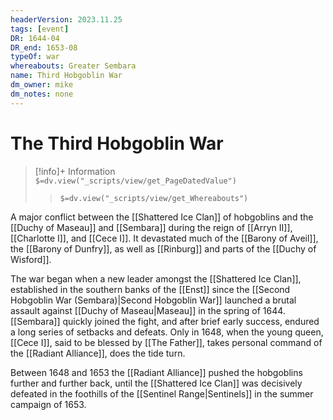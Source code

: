 ```yaml
---
headerVersion: 2023.11.25
tags: [event]
DR: 1644-04
DR_end: 1653-08
typeOf: war
whereabouts: Greater Sembara
name: Third Hobgoblin War
dm_owner: mike
dm_notes: none
---
```

# The Third Hobgoblin War
>[!info]+ Information  
> `$=dv.view("_scripts/view/get_PageDatedValue")`  
>> `$=dv.view("_scripts/view/get_Whereabouts")`

A major conflict between the [[Shattered Ice Clan]] of hobgoblins and the [[Duchy of Maseau]] and [[Sembara]] during the reign of [[Arryn II]], [[Charlotte I]], and [[Cece I]]. It devastated much of the [[Barony of Aveil]], the [[Barony of Dunfry]], as well as [[Rinburg]] and parts of the [[Duchy of Wisford]].

The war began when a new leader amongst the [[Shattered Ice Clan]], established in the southern banks of the [[Enst]] since the [[Second Hobgoblin War (Sembara)|Second Hobgoblin War]] launched a brutal assault against [[Duchy of Maseau|Maseau]] in the spring of 1644. [[Sembara]] quickly joined the fight, and after brief early success, endured a long series of setbacks and defeats. Only in 1648, when the young queen, [[Cece I]], said to be blessed by [[The Father]], takes personal command of the [[Radiant Alliance]], does the tide turn.

Between 1648 and 1653 the [[Radiant Alliance]] pushed the hobgoblins further and further back, until the [[Shattered Ice Clan]] was decisively defeated in the foothills of the [[Sentinel Range|Sentinels]] in the summer campaign of 1653. 